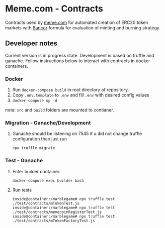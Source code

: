 # Meme.com - Contracts

Contracts used by [meme.com](https://meme.com) for automated creation of ERC20 token markets with [Bancor](https://github.com/bancorprotocol/contracts-solidity/blob/master/solidity/contracts/converter/BancorFormula.sol) formula for evaluation of minting and burning strategy.

## Developer notes

Current version is in progress state. Development is based on truffle and ganache. Follow instructions below to interact with 
contracts in docker containers.

### Docker

1. Run `docker-compose build` in root directory of repository.
2. Copy `.env.template` to `.env` and fill `.env` with desired config values
3. `docker-compose up -d`

note: `src` and `build` folders are mounted to contianer.

### Migration - Ganache/Development

1. Ganache should be listening on 7545 if u did not change truffle configuration than just run

    ```
    npx truffle migrate
    ```

### Test - Ganache

1. Enter builder container.

    ```
    docker-compose exec builder bash
    ```

2. Run tests

    ```
    inside@container:/marblegame# npx truffle test ./test/contracts/mTokenTest.js
    inside@container:/marblegame# npx truffle test ./test/contracts/memecoinRegisterTest.js
    inside@container:/marblegame# npx truffle test ./test/contracts/mTokenFactoryTest.js
    ```
